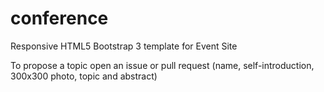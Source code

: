 # conference
Responsive HTML5 Bootstrap 3 template for Event Site

To propose a topic open an issue or pull request (name, self-introduction, 300x300 photo, topic and abstract)

